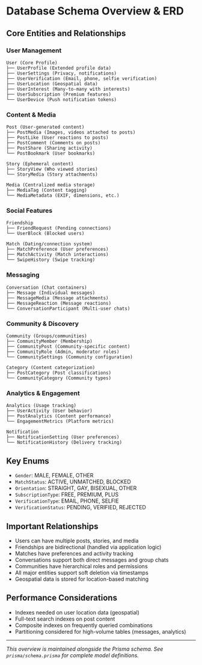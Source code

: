 # Database Schema Overview & ERD

## Core Entities and Relationships

### User Management

```text
User (Core Profile)
├── UserProfile (Extended profile data)
├── UserSettings (Privacy, notifications)
├── UserVerification (Email, phone, selfie verification)
├── UserLocation (Geospatial data)
├── UserInterest (Many-to-many with interests)
├── UserSubscription (Premium features)
└── UserDevice (Push notification tokens)
```

### Content & Media

```text
Post (User-generated content)
├── PostMedia (Images, videos attached to posts)
├── PostLike (User reactions to posts)
├── PostComment (Comments on posts)
├── PostShare (Sharing activity)
└── PostBookmark (User bookmarks)

Story (Ephemeral content)
├── StoryView (Who viewed stories)
└── StoryMedia (Story attachments)

Media (Centralized media storage)
├── MediaTag (Content tagging)
└── MediaMetadata (EXIF, dimensions, etc.)
```

### Social Features

```text
Friendship
├── FriendRequest (Pending connections)
└── UserBlock (Blocked users)

Match (Dating/connection system)
├── MatchPreference (User preferences)
├── MatchActivity (Match interactions)
└── SwipeHistory (Swipe tracking)
```

### Messaging

```text
Conversation (Chat containers)
├── Message (Individual messages)
├── MessageMedia (Message attachments)
├── MessageReaction (Message reactions)
└── ConversationParticipant (Multi-user chats)
```

### Community & Discovery

```text
Community (Groups/communities)
├── CommunityMember (Membership)
├── CommunityPost (Community-specific content)
├── CommunityRole (Admin, moderator roles)
└── CommunitySettings (Community configuration)

Category (Content categorization)
├── PostCategory (Post classifications)
└── CommunityCategory (Community types)
```

### Analytics & Engagement

```text
Analytics (Usage tracking)
├── UserActivity (User behavior)
├── PostAnalytics (Content performance)
└── EngagementMetrics (Platform metrics)

Notification
├── NotificationSetting (User preferences)
└── NotificationHistory (Delivery tracking)
```

## Key Enums

- `Gender`: MALE, FEMALE, OTHER
- `MatchStatus`: ACTIVE, UNMATCHED, BLOCKED
- `Orientation`: STRAIGHT, GAY, BISEXUAL, OTHER
- `SubscriptionType`: FREE, PREMIUM, PLUS
- `VerificationType`: EMAIL, PHONE, SELFIE
- `VerificationStatus`: PENDING, VERIFIED, REJECTED

## Important Relationships

- Users can have multiple posts, stories, and media
- Friendships are bidirectional (handled via application logic)
- Matches have preferences and activity tracking
- Conversations support both direct messages and group chats
- Communities have hierarchical roles and permissions
- All major entities support soft deletion via timestamps
- Geospatial data is stored for location-based matching

## Performance Considerations

- Indexes needed on user location data (geospatial)
- Full-text search indexes on post content
- Composite indexes on frequently queried combinations
- Partitioning considered for high-volume tables (messages, analytics)

---

_This overview is maintained alongside the Prisma schema.
See `prisma/schema.prisma` for complete model definitions._
